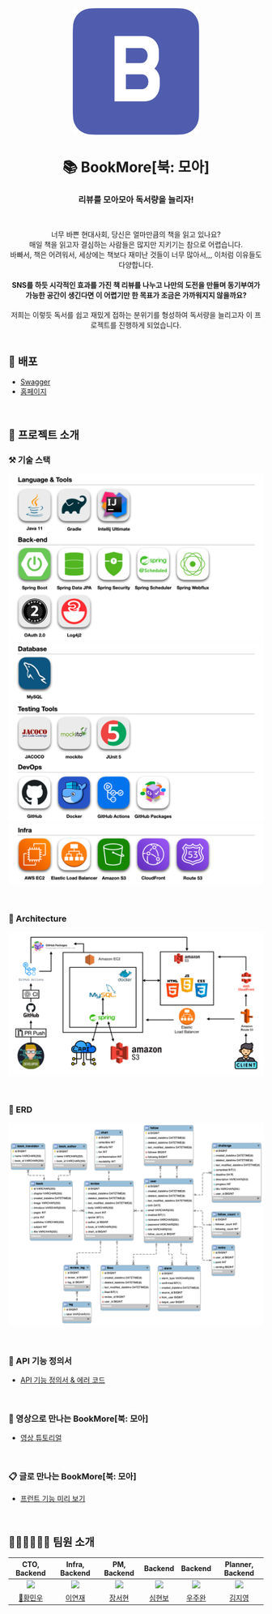<p align="middle">
    <img width="250px;" src="assets/favicon.png"/>
</p>

<div align="center">
<h1> 📚 BookMore[북: 모아] </h1>
<h3> 리뷰를 모아모아 독서량을 늘리자! </h3>

<br>

너무 바쁜 현대사회, 당신은 얼마만큼의 책을 읽고 있나요?<br>
매일 책을 읽고자 결심하는 사람들은 많지만 지키기는 참으로 어렵습니다.<br>
바빠서, 책은 어려워서, 세상에는 책보다 재미난 것들이 너무 많아서,,, 이처럼 이유들도 다양합니다.<br>

<h4> SNS를 하듯 시각적인 효과를 가진 책 리뷰를 나누고 나만의 도전을 만들며 동기부여가 가능한 공간이 생긴다면 이 어렵기만 한 목표가 조금은 가까워지지 않을까요? </h4>
저희는 이렇듯 독서를 쉽고 재밌게 접하는 분위기를 형성하여 독서량을 늘리고자 이 프로젝트를 진행하게 되었습니다.
</div>

<br>

## 📌 배포
- [Swagger](https://api.bookmore.site/swagger-ui/index.html)
- [홈페이지](https://www.bookmore.site)

<br>

## 📝 프로젝트 소개
### ⚒️ 기술 스택
![stack1](assets/stack1.png)
![stack2](assets/stack2.png)
![stack3](assets/stack3.png)

<br>

### 🧱 Architecture
![Architecture](assets/architecture.png)

<br>

### 📍 ERD
![ERD](assets/bookmore-erd.png)

<br>

### 📄 API 기능 정의서️
- [API 기능 정의서 & 에러 코드](https://auspicious-scar-b04.notion.site/API-5a4851f8d97a4f8bab0e17521210addb)

<br>

### 📼 영상으로 만나는 BookMore[북: 모아]
- [영상 튜토리얼](https://www.youtube.com/watch?v=qPnyP3Q3rXU)

<br>

### 📋 글로 만나는 BookMore[북: 모아]
- [프런트 기능 미리 보기](https://auspicious-scar-b04.notion.site/BookMore-ba9f2e0cc4e344e0a048a49fff452302)

<br>

## 🙋🏻‍♂️🙋🏻‍♀️ 팀원 소개

|                  CTO, Backend                  |                Infra, Backend                 |                 PM, Backend                  |                    Backend                     |                     Backend                     |                 Planner, Backend                  |
|:----------------------------------------------:|:---------------------------------------------:|:--------------------------------------------:|:----------------------------------------------:|:-----------------------------------------------:|:-------------------------------------------------:|
| ![](https://github.com/menuhwang.png?size=200) | ![](https://github.com/yjyj1023.png?size=200) | ![](https://github.com/Senna97.png?size=200) | ![](https://github.com/simhyunbo.png?size=200) | ![](https://github.com/Universenn.png?size=200) | ![](https://github.com/Kim-Ji-Yeong.png?size=200) |
|     [👑황민우](https://github.com/menuhwang)      |      [이연재](https://github.com/yjyj1023)       |      [장서현](https://github.com/Senna97)       |      [심현보](https://github.com/simhyunbo)       |      [우주완](https://github.com/Universenn)       |      [김지영](https://github.com/Kim-Ji-Yeong)       |